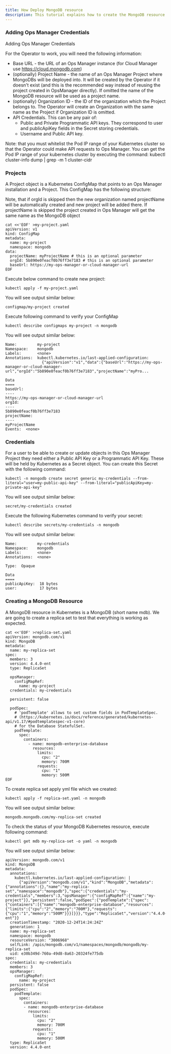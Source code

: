 ```yaml
---
title: How Deploy MongoDB resource
description: This tutorial explains how to create the MongoDB resource. Follow the next section on how to work with Ops Manager resource.
---
```

### Adding Ops Manager Credentials

Adding Ops Manager Credentials

For the Operator to work, you will need the following information:

- Base URL - the URL of an Ops Manager instance (for Cloud Manager use https://cloud.mongodb.com)
- (optionally) Project Name - the name of an Ops Manager Project where MongoDBs will be deployed into. It will be created by the Operator if it doesn't exist (and this is the recommended way instead of reusing the project created in OpsManager directly). If omitted the name of the MongoDB resource will be used as a project name.
- (optionally) Organization ID - the ID of the organization which the Project belongs to. The Operator will create an Organization with the same name as the Project if Organization ID is omitted.
- API Credentials. This can be any pair of:
    - Public and Private Programmatic API keys. They correspond to user and publicApiKey fields in the Secret storing credentials. 
    - Username and Public API key. 

Note: that you must whitelist the Pod IP range of your Kubernetes cluster so that the Operator could make API requests to Ops Manager. You can get the Pod IP range of your kubernetes cluster by executing the command: kubectl cluster-info dump | grep -m 1 cluster-cidr

### Projects

A Project object is a Kubernetes ConfigMap that points to an Ops Manager installation and a Project. 
This ConfigMap has the following structure:

Note, that if orgId is skipped then the new organization named projectName will be automatically created and new project will be added there. If projectName is skipped the project created in Ops Manager will get the same name as the MongoDB object

```execute
cat <<'EOF' >my-project.yaml
apiVersion: v1
kind: ConfigMap
metadata:
  name: my-project
  namespace: mongodb
data:
  projectName: myProjectName # this is an optional parameter
  orgId: 5b890e0feacf0b76ff3e7183 # this is an optional parameter
  baseUrl: https://my-ops-manager-or-cloud-manager-url
EOF
```

Execute below command to create new project:

```execute
kubectl apply -f my-project.yaml
```

You will see output similar below:

```
configmap/my-project created
```

Execute following command to verify your ConfigMap

```execute
kubectl describe configmaps my-project -n mongodb
```

You will see output similar below:

```
Name:         my-project
Namespace:    mongodb
Labels:       <none>
Annotations:  kubectl.kubernetes.io/last-applied-configuration:
                {"apiVersion":"v1","data":{"baseUrl":"https://my-ops-manager-or-cloud-manager-url","orgId":"5b890e0feacf0b76ff3e7183","projectName":"myPro...

Data
====
baseUrl:
----
https://my-ops-manager-or-cloud-manager-url
orgId:
----
5b890e0feacf0b76ff3e7183
projectName:
----
myProjectName
Events:  <none>
```

### Credentials

For a user to be able to create or update objects in this Ops Manager Project they need either a Public API Key or a Programmatic API Key. These will be held by Kubernetes as a Secret object. You can create this Secret with the following command:

```execute
kubectl -n mongodb create secret generic my-credentials --from-literal="user=my-public-api-key" --from-literal="publicApiKey=my-private-api-key"
```

You will see output similar below:

```
secret/my-credentials created
```

Execute the following Kubernetes command to verify your secret:

```
kubectl describe secrets/my-credentials -n mongodb
```

You will see output similar below:

```
Name:         my-credentials
Namespace:    mongodb
Labels:       <none>
Annotations:  <none>

Type:  Opaque

Data
====
publicApiKey:  18 bytes
user:          17 bytes
```


### Creating a MongoDB Resource

A MongoDB resource in Kubernetes is a MongoDB (short name mdb). We are going to create a replica set to test that everything is working as expected. 

```execute
cat <<'EOF' >replica-set.yaml
apiVersion: mongodb.com/v1
kind: MongoDB
metadata:
  name: my-replica-set
spec:
  members: 3
  version: 4.4.0-ent
  type: ReplicaSet

  opsManager:
    configMapRef:
      name: my-project
  credentials: my-credentials

  persistent: false

  podSpec:
    # 'podTemplate' allows to set custom fields in PodTemplateSpec.
    # (https://kubernetes.io/docs/reference/generated/kubernetes-api/v1.17/#podtemplatespec-v1-core)
    # for the Database StatefulSet.
    podTemplate:
      spec:
        containers:
          - name: mongodb-enterprise-database
            resources:
              limits:
                cpu: "2"
                memory: 700M
              requests:
                cpu: "1"
                memory: 500M
EOF
```

To create replica set apply yml file which we created:

```execute
kubectl apply -f replica-set.yaml -n mongodb
```

You will see output similar below:

```
mongodb.mongodb.com/my-replica-set created
```

To check the status of your MongoDB Kubernetes resource, execute following command:

```execute
kubectl get mdb my-replica-set -o yaml -n mongodb
```

You will see output similar below:

```
apiVersion: mongodb.com/v1
kind: MongoDB
metadata:
  annotations:
    kubectl.kubernetes.io/last-applied-configuration: |
      {"apiVersion":"mongodb.com/v1","kind":"MongoDB","metadata":{"annotations":{},"name":"my-replica-set","namespace":"mongodb"},"spec":{"credentials":"my-credentials","members":3,"opsManager":{"configMapRef":{"name":"my-project"}},"persistent":false,"podSpec":{"podTemplate":{"spec":{"containers":[{"name":"mongodb-enterprise-database","resources":{"limits":{"cpu":"2","memory":"700M"},"requests":{"cpu":"1","memory":"500M"}}}]}}},"type":"ReplicaSet","version":"4.4.0-ent"}}
  creationTimestamp: "2020-12-24T14:24:24Z"
  generation: 1
  name: my-replica-set
  namespace: mongodb
  resourceVersion: "3006968"
  selfLink: /apis/mongodb.com/v1/namespaces/mongodb/mongodb/my-replica-set
  uid: e30b349d-760a-49d8-8a63-20324fe775db
spec:
  credentials: my-credentials
  members: 3
  opsManager:
    configMapRef:
      name: my-project
  persistent: false
  podSpec:
    podTemplate:
      spec:
        containers:
        - name: mongodb-enterprise-database
          resources:
            limits:
              cpu: "2"
              memory: 700M
            requests:
              cpu: "1"
              memory: 500M
  type: ReplicaSet
  version: 4.4.0-ent
```

